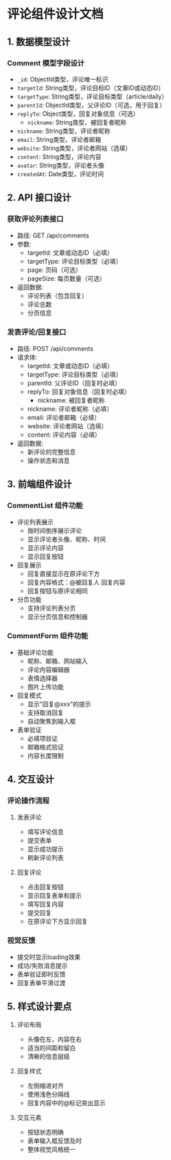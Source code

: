 # 评论组件设计文档

## 1. 数据模型设计
### Comment 模型字段设计
- `_id`: ObjectId类型，评论唯一标识
- `targetId`: String类型，评论目标ID（文章ID或动态ID）
- `targetType`: String类型，评论目标类型（article/daily）
- `parentId`: ObjectId类型，父评论ID（可选，用于回复）
- `replyTo`: Object类型，回复对象信息（可选）
  - `nickname`: String类型，被回复者昵称
- `nickname`: String类型，评论者昵称
- `email`: String类型，评论者邮箱
- `website`: String类型，评论者网站（选填）
- `content`: String类型，评论内容
- `avatar`: String类型，评论者头像
- `createdAt`: Date类型，评论时间

## 2. API 接口设计
### 获取评论列表接口
- 路径: GET /api/comments
- 参数: 
  - targetId: 文章或动态ID（必填）
  - targetType: 评论目标类型（必填）
  - page: 页码（可选）
  - pageSize: 每页数量（可选）
- 返回数据:
  - 评论列表（包含回复）
  - 评论总数
  - 分页信息

### 发表评论/回复接口
- 路径: POST /api/comments
- 请求体:
  - targetId: 文章或动态ID（必填）
  - targetType: 评论目标类型（必填）
  - parentId: 父评论ID（回复时必填）
  - replyTo: 回复对象信息（回复时必填）
    - nickname: 被回复者昵称
  - nickname: 评论者昵称（必填）
  - email: 评论者邮箱（必填）
  - website: 评论者网站（选填）
  - content: 评论内容（必填）
- 返回数据:
  - 新评论的完整信息
  - 操作状态和消息

## 3. 前端组件设计
### CommentList 组件功能
- 评论列表展示
  - 按时间倒序展示评论
  - 显示评论者头像、昵称、时间
  - 显示评论内容
  - 显示回复按钮
- 回复展示
  - 回复直接显示在原评论下方
  - 回复内容格式：@被回复人 回复内容
  - 回复按钮与原评论相同
- 分页功能
  - 支持评论列表分页
  - 显示分页信息和控制器

### CommentForm 组件功能
- 基础评论功能
  - 昵称、邮箱、网站输入
  - 评论内容编辑器
  - 表情选择器
  - 图片上传功能
- 回复模式
  - 显示"回复@xxx"的提示
  - 支持取消回复
  - 自动聚焦到输入框
- 表单验证
  - 必填项验证
  - 邮箱格式验证
  - 内容长度限制

## 4. 交互设计
### 评论操作流程
1. 发表评论
   - 填写评论信息
   - 提交表单
   - 显示成功提示
   - 刷新评论列表

2. 回复评论
   - 点击回复按钮
   - 显示回复表单和提示
   - 填写回复内容
   - 提交回复
   - 在原评论下方显示回复

### 视觉反馈
- 提交时显示loading效果
- 成功/失败消息提示
- 表单验证即时反馈
- 回复表单平滑过渡

## 5. 样式设计要点
1. 评论布局
   - 头像在左，内容在右
   - 适当的间距和留白
   - 清晰的信息层级

2. 回复样式
   - 左侧缩进对齐
   - 使用浅色分隔线
   - 回复内容中的@标记突出显示

3. 交互元素
   - 按钮状态明确
   - 表单输入框反馈及时
   - 整体视觉风格统一 